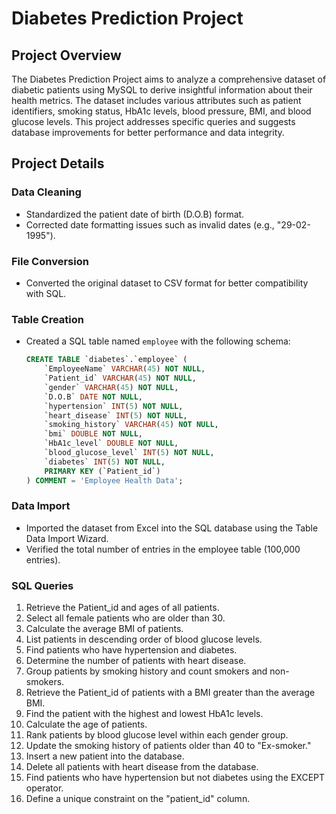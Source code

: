 # Diabetes Prediction Project

## Project Overview

The Diabetes Prediction Project aims to analyze a comprehensive dataset of diabetic patients using MySQL to derive insightful information about their health metrics. The dataset includes various attributes such as patient identifiers, smoking status, HbA1c levels, blood pressure, BMI, and blood glucose levels. This project addresses specific queries and suggests database improvements for better performance and data integrity.

## Project Details

### Data Cleaning
- Standardized the patient date of birth (D.O.B) format.
- Corrected date formatting issues such as invalid dates (e.g., "29-02-1995").

### File Conversion
- Converted the original dataset to CSV format for better compatibility with SQL.

### Table Creation
- Created a SQL table named `employee` with the following schema:
  ```sql
  CREATE TABLE `diabetes`.`employee` (
      `EmployeeName` VARCHAR(45) NOT NULL,
      `Patient_id` VARCHAR(45) NOT NULL,
      `gender` VARCHAR(45) NOT NULL,
      `D.O.B` DATE NOT NULL,
      `hypertension` INT(5) NOT NULL,
      `heart_disease` INT(5) NOT NULL,
      `smoking_history` VARCHAR(45) NOT NULL,
      `bmi` DOUBLE NOT NULL,
      `HbA1c_level` DOUBLE NOT NULL,
      `blood_glucose_level` INT(5) NOT NULL,
      `diabetes` INT(5) NOT NULL,
      PRIMARY KEY (`Patient_id`)
  ) COMMENT = 'Employee Health Data';

### Data Import
- Imported the dataset from Excel into the SQL database using the Table Data Import Wizard.
- Verified the total number of entries in the employee table (100,000 entries).

### SQL Queries
1. Retrieve the Patient_id and ages of all patients.
2. Select all female patients who are older than 30.
3. Calculate the average BMI of patients.
4. List patients in descending order of blood glucose levels.
5. Find patients who have hypertension and diabetes.
6. Determine the number of patients with heart disease.
7. Group patients by smoking history and count smokers and non-smokers.
8. Retrieve the Patient_id of patients with a BMI greater than the average BMI.
9. Find the patient with the highest and lowest HbA1c levels.
10. Calculate the age of patients.
11. Rank patients by blood glucose level within each gender group.
12. Update the smoking history of patients older than 40 to "Ex-smoker."
13. Insert a new patient into the database.
14. Delete all patients with heart disease from the database.
15. Find patients who have hypertension but not diabetes using the EXCEPT operator.
16. Define a unique constraint on the "patient_id" column.
